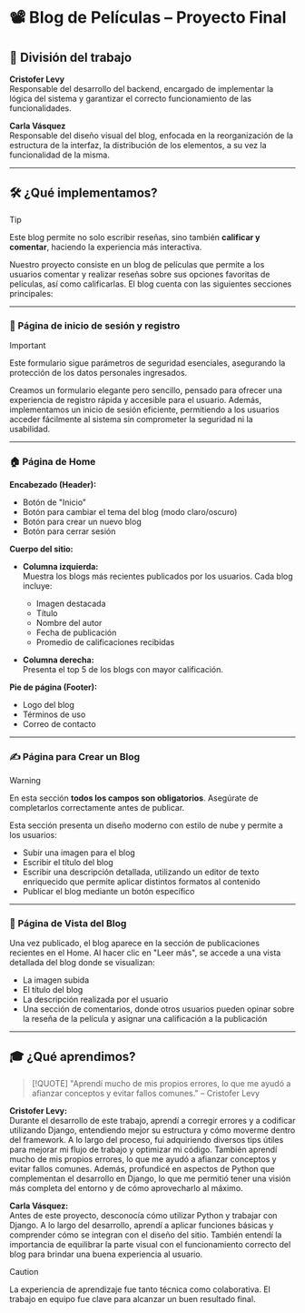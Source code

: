# 📽️ Blog de Películas – Proyecto Final

## 👥 División del trabajo

**Cristofer Levy**  
Responsable del desarrollo del backend, encargado de implementar la lógica del sistema y garantizar el correcto funcionamiento de las funcionalidades.

**Carla Vásquez**  
Responsable del diseño visual del blog, enfocada en la reorganización de la estructura de la interfaz, la distribución de los elementos, a su vez la funcionalidad de la misma.

---

## 🛠️ ¿Qué implementamos?

> [!TIP]
> Este blog permite no solo escribir reseñas, sino también **calificar y comentar**, haciendo la experiencia más interactiva.

Nuestro proyecto consiste en un blog de películas que permite a los usuarios comentar y realizar reseñas sobre sus opciones favoritas de películas, así como calificarlas. El blog cuenta con las siguientes secciones principales:

---

### 🔐 Página de inicio de sesión y registro

> [!IMPORTANT]
> Este formulario sigue parámetros de seguridad esenciales, asegurando la protección de los datos personales ingresados.

Creamos un formulario elegante pero sencillo, pensado para ofrecer una experiencia de registro rápida y accesible para el usuario. Además, implementamos un inicio de sesión eficiente, permitiendo a los usuarios acceder fácilmente al sistema sin comprometer la seguridad ni la usabilidad.

---

### 🏠 Página de Home

**Encabezado (Header):**
- Botón de "Inicio"
- Botón para cambiar el tema del blog (modo claro/oscuro)
- Botón para crear un nuevo blog
- Botón para cerrar sesión

**Cuerpo del sitio:**

- **Columna izquierda:**  
  Muestra los blogs más recientes publicados por los usuarios. Cada blog incluye:  
  - Imagen destacada  
  - Título  
  - Nombre del autor  
  - Fecha de publicación  
  - Promedio de calificaciones recibidas

- **Columna derecha:**  
  Presenta el top 5 de los blogs con mayor calificación.

**Pie de página (Footer):**
- Logo del blog
- Términos de uso
- Correo de contacto

---

### ✍️ Página para Crear un Blog

> [!WARNING]
> En esta sección **todos los campos son obligatorios**. Asegúrate de completarlos correctamente antes de publicar.

Esta sección presenta un diseño moderno con estilo de nube y permite a los usuarios:

- Subir una imagen para el blog
- Escribir el título del blog
- Escribir una descripción detallada, utilizando un editor de texto enriquecido que permite aplicar distintos formatos al contenido
- Publicar el blog mediante un botón específico

---

### 📖 Página de Vista del Blog

Una vez publicado, el blog aparece en la sección de publicaciones recientes en el Home. Al hacer clic en "Leer más", se accede a una vista detallada del blog donde se visualizan:

- La imagen subida
- El título del blog
- La descripción realizada por el usuario
- Una sección de comentarios, donde otros usuarios pueden opinar sobre la reseña de la película y asignar una calificación a la publicación

---

## 🎓 ¿Qué aprendimos?

> [!QUOTE]
> "Aprendí mucho de mis propios errores, lo que me ayudó a afianzar conceptos y evitar fallos comunes." – Cristofer Levy

**Cristofer Levy:**  
Durante el desarrollo de este trabajo, aprendí a corregir errores y a codificar utilizando Django, entendiendo mejor su estructura y cómo moverme dentro del framework. A lo largo del proceso, fui adquiriendo diversos tips útiles para mejorar mi flujo de trabajo y optimizar mi código. También aprendí mucho de mis propios errores, lo que me ayudó a afianzar conceptos y evitar fallos comunes. Además, profundicé en aspectos de Python que complementan el desarrollo en Django, lo que me permitió tener una visión más completa del entorno y de cómo aprovecharlo al máximo.

**Carla Vásquez:**  
Antes de este proyecto, desconocía cómo utilizar Python y trabajar con Django. A lo largo del desarrollo, aprendí a aplicar funciones básicas y comprender cómo se integran con el diseño del sitio. También entendí la importancia de equilibrar la parte visual con el funcionamiento correcto del blog para brindar una buena experiencia al usuario.

> [!CAUTION]
> La experiencia de aprendizaje fue tanto técnica como colaborativa. El trabajo en equipo fue clave para alcanzar un buen resultado final.
